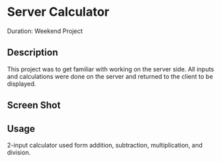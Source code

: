 # Server Calculator
Duration: Weekend Project


## Description

This project was to get familiar with working on the server side. All inputs and calculations were done on the server and returned to the client to be displayed.

## Screen Shot


## Usage
2-input calculator used form addition, subtraction, multiplication, and division.

